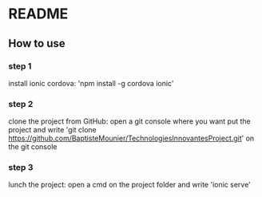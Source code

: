 # README
## How to use
### step 1
install ionic cordova: 'npm install -g cordova ionic'
### step 2
clone the project from GitHub: open a git console where you want put the project and write 'git clone https://github.com/BaptisteMounier/TechnologiesInnovantesProject.git' on the git console
### step 3
lunch the project: open a cmd on the project folder and write 'ionic serve'